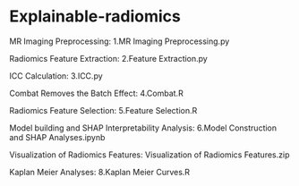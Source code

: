 # Explainable-radiomics
MR Imaging Preprocessing: 1.MR Imaging Preprocessing.py

Radiomics Feature Extraction: 2.Feature Extraction.py

ICC Calculation: 3.ICC.py

Combat Removes the Batch Effect: 4.Combat.R

Radiomics Feature Selection: 5.Feature Selection.R

Model building and SHAP Interpretability Analysis: 6.Model Construction and SHAP Analyses.ipynb

Visualization of Radiomics Features: Visualization of Radiomics Features.zip

Kaplan Meier Analyses: 8.Kaplan Meier Curves.R
